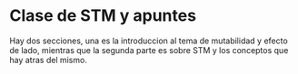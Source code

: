 # Clase de STM y apuntes

Hay dos secciones, una es la introduccion al tema de mutabilidad y efecto de lado, mientras que la segunda parte es sobre STM y los conceptos que hay atras del mismo.
